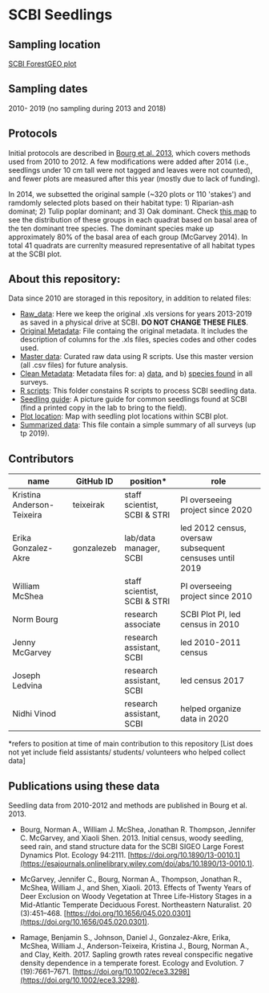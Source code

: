 # SCBI Seedlings 

## Sampling location
[SCBI ForestGEO plot](https://forestgeo.si.edu/sites/north-america/smithsonian-conservation-biology-institute)

## Sampling dates
2010- 2019 (no sampling during 2013 and 2018)

## Protocols
Initial protocols are described in [Bourg et al. 2013](https://esajournals.onlinelibrary.wiley.com/doi/abs/10.1890/13-0010.1), which covers methods used from 2010 to 2012. A few modifications were added after 2014 (i.e., seedlings under 10 cm tall were not tagged and leaves were not counted), and fewer plots are measured after this year (mostly due to lack of funding). 

In 2014, we subsetted the original sample (~320 plots or 110 'stakes') and ramdomly selected plots based on their habitat type: 1) Riparian-ash dominat; 2) Tulip poplar dominant; and 3) Oak dominant. Check [this map](https://github.com/SCBI-ForestGEO/SCBI-ForestGEO-Data_private/blob/master/seedlings/doc/Plots_after_2014/Habitat%20types%20-%203%20clusters.pdf) to see the distribution of these groups in each quadrat based on basal area of the ten dominant tree species. The dominant species make up approximately 80% of the basal area of each group (McGarvey 2014). In total 41 quadrats are currenlty measured representative of all habitat types at the SCBI plot.


## About this repository: 
Data since 2010 are storaged in this repository, in addition to related files:
* [Raw_data](https://github.com/SCBI-ForestGEO/SCBI-ForestGEO-Data/tree/master/seedlings/data/raw/raw-data_originals): Here we keep the original .xls versions for years 2013-2019 as saved in a physical drive at SCBI. **DO NOT CHANGE THESE FILES**.
* [Original Metadata](https://github.com/SCBI-ForestGEO/SCBI-ForestGEO-Data/tree/master/seedlings/data/raw/metadata): File containg the original metadata. It includes the description of columns for the .xls files, species codes and other codes used. 
* [Master data](https://github.com/SCBI-ForestGEO/SCBI-ForestGEO-Data/tree/master/seedlings/data/cleaned): Curated raw data using R scripts. Use this master version (all .csv files) for future analysis. 
* [Clean Metadata](https://github.com/SCBI-ForestGEO/SCBI-ForestGEO-Data/tree/master/seedlings/data/cleaned/Cleaned%20Meta%20Data): Metadata files for: a) [data](https://github.com/SCBI-ForestGEO/SCBI-ForestGEO-Data/blob/master/seedlings/data/cleaned/Cleaned%20Meta%20Data/Clean_Metadata_seedling.csv), and b) [species found](https://github.com/SCBI-ForestGEO/SCBI-ForestGEO-Data/blob/master/seedlings/data/cleaned/Cleaned%20Meta%20Data/Species_seedling.csv) in all surveys.
* [R scripts](https://github.com/SCBI-ForestGEO/SCBI-ForestGEO-Data/tree/master/seedlings/scripts): This folder constains R scripts to process SCBI seedling data.
* [Seedling guide](https://github.com/SCBI-ForestGEO/SCBI-ForestGEO-Data/blob/master/seedlings/doc/Seedling%20guide/SCBI%20Seedling%20ID.pdf): A picture guide for common seedlings found at SCBI (find a printed copy in the lab to bring to the field).
* [Plot location](https://github.com/SCBI-ForestGEO/SCBI-ForestGEO-Data/blob/master/seedlings/doc/SIGEOSeedlingPlotLocations.pdf): Map with seedling plot locations within SCBI plot. 
* [Summarized data](https://github.com/SCBI-ForestGEO/SCBI-ForestGEO-Data/blob/master/seedlings/doc/Summary_all%20censuses.csv): This file contain a simple summary of all surveys (up tp 2019).



## Contributors
| name | GitHub ID| position* | role |
| -----| ---- | ---- |---- |
| Kristina Anderson-Teixeira | teixeirak | staff scientist, SCBI & STRI | PI overseeing project since 2020 |
| Erika Gonzalez-Akre | gonzalezeb | lab/data manager, SCBI | led 2012 census, oversaw subsequent censuses until 2019|
| William McShea | | staff scientist, SCBI & STRI | PI overseeing project since 2010 |
| Norm Bourg| |	research associate| SCBI	Plot PI, led census in 2010 |
| Jenny McGarvey | | research assistant, SCBI | led 2010-2011 census |
| Joseph Ledvina|| research assistant, SCBI| led census 2017 | 
| Nidhi Vinod|| research assistant, SCBI | helped organize data in 2020 |

*refers to position at time of main contribution to this repository
[List does not yet include field assistants/ students/ volunteers who helped collect data]

## Publications using these data

Seedling data from 2010-2012 and methods are published in Bourg et al. 2013.

* Bourg, Norman A., William J. McShea, Jonathan R. Thompson, Jennifer C. McGarvey, and Xiaoli Shen. 2013. Initial census, woody seedling, seed rain, and stand structure data for the SCBI SIGEO Large Forest Dynamics Plot. Ecology 94:2111. [https://doi.org/10.1890/13-0010.1](https://esajournals.onlinelibrary.wiley.com/doi/abs/10.1890/13-0010.1).

* McGarvey, Jennifer C., Bourg, Norman A., Thompson, Jonathan R., McShea, William J., and Shen, Xiaoli. 2013. Effects of Twenty Years of Deer Exclusion on Woody Vegetation at Three Life-History Stages in a Mid-Atlantic Temperate Deciduous Forest. Northeastern Naturalist. 20 (3):451–468. [https://doi.org/10.1656/045.020.0301](https://doi.org/10.1656/045.020.0301).

* Ramage, Benjamin S., Johnson, Daniel J., Gonzalez-Akre, Erika, McShea, William J., Anderson-Teixeira, Kristina J., Bourg, Norman A., and Clay, Keith. 2017. Sapling growth rates reveal conspecific negative density dependence in a temperate forest. Ecology and Evolution. 7 (19):7661–7671. [https://doi.org/10.1002/ece3.3298](https://doi.org/10.1002/ece3.3298).
